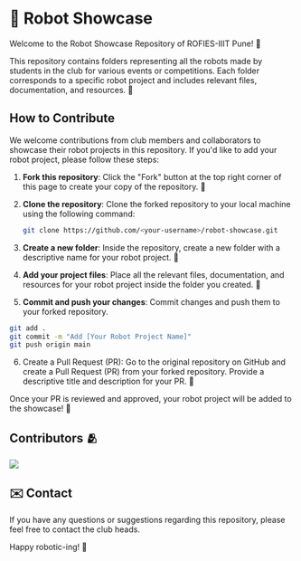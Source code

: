 # 🤖 Robot Showcase 

Welcome to the Robot Showcase Repository of ROFIES-IIIT Pune! 🎉

This repository contains folders representing all the robots made by students in the club for various events or competitions. Each folder corresponds to a specific robot project and includes relevant files, documentation, and resources. 📂

## How to Contribute

We welcome contributions from club members and collaborators to showcase their robot projects in this repository. If you'd like to add your robot project, please follow these steps:

1. **Fork this repository**: Click the "Fork" button at the top right corner of this page to create your copy of the repository. 🍴

2. **Clone the repository**: Clone the forked repository to your local machine using the following command:
   ```bash
   git clone https://github.com/<your-username>/robot-showcase.git
   ```
3. **Create a new folder**: Inside the repository, create a new folder with a descriptive name for your robot project. 📁

4. **Add your project files**: Place all the relevant files, documentation, and resources for your robot project inside the folder you created. 📝

5. **Commit and push your changes**: Commit changes and push them to your forked repository.
```bash
git add .
git commit -m "Add [Your Robot Project Name]"
git push origin main
```

6. Create a Pull Request (PR): Go to the original repository on GitHub and create a Pull Request (PR) from your forked repository. Provide a descriptive title and description for your PR. 🔄

Once your PR is reviewed and approved, your robot project will be added to the showcase! 🎉

## Contributors 🫂
<a href="https://github.com/ROFIES-IIITP/Robot-Showcase/graphs/contributors">
  <img src="https://contrib.rocks/image?repo=ROFIES-IIITP/Robot-Showcase" />
</a>

## ✉️ Contact
If you have any questions or suggestions regarding this repository, please feel free to contact the club heads. 

Happy robotic-ing! 🤖
